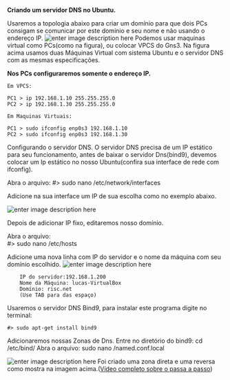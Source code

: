 **Criando um servidor DNS no Ubuntu.**

Usaremos a topologia abaixo para criar um domínio para que dois PCs consigam se comunicar por este domínio e seu nome e não usando o endereço IP.
![enter image description here](https://uploaddeimagens.com.br/images/001/253/597/original/DNS.png?1516209228)
Podemos usar maquinas virtual como PCs(como na figura), ou colocar VPCS do Gns3. Na figura acima usamos duas Máquinas Virtual com sistema Ubuntu e o servidor DNS com as mesmas especificações.

**Nos PCs configuraremos somente o endereço IP.**

    Em VPCS:
	
	PC1 > ip 192.168.1.10 255.255.255.0
	PC2 > ip 192.168.1.30 255.255.255.0

    Em Maquinas Virtuais:

	PC1 > sudo ifconfig enp0s3 192.168.1.10
	PC2 > sudo ifconfig enp0s3 192.168.1.30


Configurando o servidor DNS.
O servidor DNS precisa de um IP estático para seu funcionamento, antes de baixar o servidor Dns(bind9), devemos colocar um Ip estático no nosso Ubuntu(confira sua interface de rede com ifconfig).

Abra o arquivo:
	#> sudo nano /etc/network/interfaces

Adicione na sua interface um IP de sua escolha como no exemplo abaixo.

![enter image description here](https://uploaddeimagens.com.br/images/001/253/725/original/interfaces.png?1516212734)

Depois de adicionar IP fixo, editaremos nosso domínio.

Abra o arquivo:  
		#> sudo nano /etc/hosts

Adicione uma nova linha com IP do servidor e o nome da máquina com seu domínio escolhido.
![enter image description here](https://uploaddeimagens.com.br/images/001/253/749/original/hosts.png?1516213813)
		
		IP do servidor:192.168.1.200
		Nome da Máquina: lucas-VirtualBox
		Domínio: risc.net
		(Use TAB para das espaço)


Usaremos o servidor DNS Bind9, para instalar este programa digite no terminal:
	
	#> sudo apt-get install bind9

Adicionaremos nossas Zonas de Dns.
	Entre no diretório do bind9: cd /etc/bind/
	Abra o arquivo: sudo nano /named.conf.local

![enter image description here](https://uploaddeimagens.com.br/images/001/253/775/original/zonas.png?1516215186)
Foi criado uma zona direta e uma reversa como mostra na imagem acima.([Vídeo completo sobre o passa a passo](https://www.youtube.com/watch?v=0SSSfyy7bO4))
